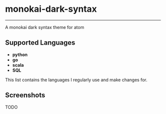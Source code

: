 # monokai-dark-syntax
---

A monokai dark syntax theme for atom


## Supported Languages
* __python__
* __go__
* __scala__
* __SQL__

This list contains the languages I regularly use and make changes for.

## Screenshots

TODO
